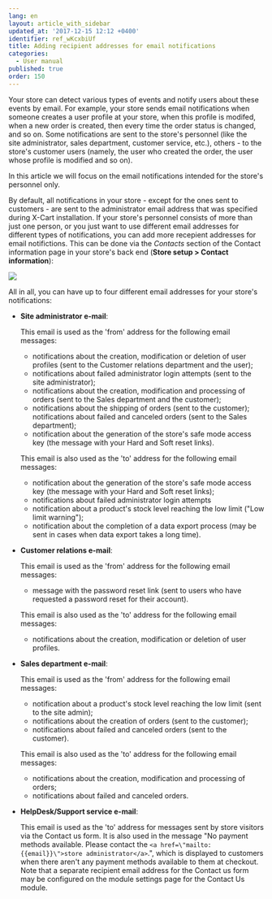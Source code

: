 ```yaml
---
lang: en
layout: article_with_sidebar
updated_at: '2017-12-15 12:12 +0400'
identifier: ref_wKcxbiUf
title: Adding recipient addresses for email notifications
categories:
  - User manual
published: true
order: 150
---
```



Your store can detect various types of events and notify users about these events by email. For example, your store sends email notifications when someone creates a user profile at your store, when this profile is modifed, when a new order is created, then every time the order status is changed, and so on. Some notifications are sent to the store's personnel (like the site administrator, sales department, customer service, etc.), others - to the store's customer users (namely, the user who created the order, the user whose profile is modified and so on). 

In this article we will focus on the email notifications intended for the store's personnel only.

By default, all notifications in your store - except for the ones sent to customers - are sent to the administrator email address that was specified during X-Cart installation. If your store's personnel consists of more than just one person, or you just want to use different email addresses for different types of notifications, you can add more recepient addresses for email notifictions. This can be done via the _Contacts_ section of the Contact information page in your store's back end (**Store setup > Contact information**):

![]({{site.baseurl}}/attachments/7505260/7602606.png)

All in all, you can have up to four different email addresses for your store's notifications:

   *   **Site administrator e-mail**:
   
       This email is used as the 'from' address for the following email messages:
    
       * notifications about the creation, modification or deletion of user profiles (sent to the Customer relations department and the user);
       * notifications about failed administrator login attempts (sent to the site administrator);
       * notifications about the creation, modification and processing of orders (sent to the Sales department and the customer);
       * notifications about the shipping of orders (sent to the customer);
 notifications about failed and canceled orders (sent to the Sales department);
       * notification about the generation of the store's safe mode access key (the message with your Hard and Soft reset links).
       
       This email is also used as the 'to' address for the following email messages:
    
       * notification about the generation of the store's safe mode access key (the message with your Hard and Soft reset links);
       * notifications about failed administrator login attempts 
       * notification about a product's stock level reaching the low limit ("Low limit warning");
       * notification about the completion of a data export process (may be sent in cases when data export takes a long time).


   *   **Customer relations e-mail**: 
   
       This email is used as the 'from' address for the following email messages:
    
       * message with the password reset link (sent to users who have requested a password reset for their account).

        This email is also used as the 'to' address for the following email messages:
    
       * notifications about the creation, modification or deletion of user profiles.


   *   **Sales department e-mail**:
   
       This email is used as the 'from' address for the following email messages:
    
       * notification about a product's stock level reaching the low limit (sent to the site admin);
       * notifications about the creation of orders (sent to the customer);
       * notifications about failed and canceled orders (sent to the customer).

       This email is also used as the 'to' address for the following email messages:
    
       * notifications about the creation, modification and processing of orders;
       * notifications about failed and canceled orders.


   *   **HelpDesk/Support service e-mail**: 
   
       This email is used as the 'to' address for messages sent by store visitors via the Contact us form. It is also used in the message "No payment methods available. Please contact the `<a href=\"mailto:{{email}}\">store administrator</a>`.", which is displayed to customers when there aren't any payment methods available to them at checkout. Note that a separate recipient email address for the Contact us form may be configured on the module settings page for the Contact Us module.
